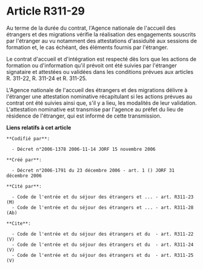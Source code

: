 # Article R311-29

Au terme de la durée du contrat, l'Agence nationale de l'accueil des étrangers et des migrations vérifie la réalisation des
engagements souscrits par l'étranger au vu notamment des attestations d'assiduité aux sessions de formation et, le cas
échéant, des éléments fournis par l'étranger.

Le contrat d'accueil et d'intégration est respecté dès lors que les actions de formation ou d'information qu'il prévoit ont
été suivies par l'étranger signataire et attestées ou validées dans les conditions prévues aux articles R. 311-22, R. 311-24
et R. 311-25.

L'Agence nationale de l'accueil des étrangers et des migrations délivre à l'étranger une attestation nominative récapitulant
si les actions prévues au contrat ont été suivies ainsi que, s'il y a lieu, les modalités de leur validation. L'attestation
nominative est transmise par l'agence au préfet du lieu de résidence de l'étranger, qui est informé de cette transmission.

**Liens relatifs à cet article**

	**Codifié par**:

	  - Décret n°2006-1378 2006-11-14 JORF 15 novembre 2006

	**Créé par**:

	  - Décret n°2006-1791 du 23 décembre 2006 - art. 1 () JORF 31 décembre 2006

	**Cité par**:

	  - Code de l'entrée et du séjour des étrangers et ... - art. R311-23 (M)
	  - Code de l'entrée et du séjour des étrangers et ... - art. R311-28 (Ab)

	**Cite**:

	  - Code de l'entrée et du séjour des étrangers et du  - art. R311-22 (V)
	  - Code de l'entrée et du séjour des étrangers et du  - art. R311-24 (V)
	  - Code de l'entrée et du séjour des étrangers et du  - art. R311-25 (V)
